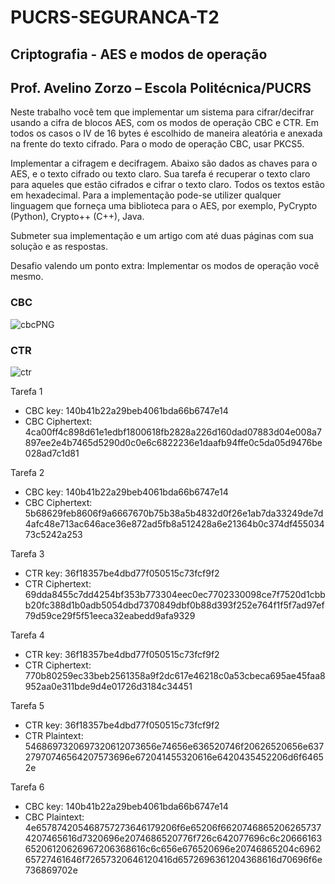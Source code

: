 # PUCRS-SEGURANCA-T2

## Criptografia - AES e modos de operação
## Prof. Avelino Zorzo – Escola Politécnica/PUCRS


Neste trabalho você tem que implementar um sistema para cifrar/decifrar usando a cifra de blocos AES, com os modos de operação CBC e CTR. Em todos os casos o IV de 16 bytes é escolhido de maneira aleatória e anexada na frente do texto cifrado. Para o modo de operação CBC, usar PKCS5.    

Implementar a cifragem e decifragem. Abaixo são dados as chaves para o AES, e o texto cifrado ou texto claro. Sua tarefa é recuperar o texto claro para aqueles que estão cifrados e cifrar o texto claro. Todos os textos estão em hexadecimal.  Para a implementação pode-se utilizer qualquer linguagem que forneça uma biblioteca para o AES, por exemplo, PyCrypto (Python), Crypto++ (C++), Java.     

Submeter sua implementação e um artigo com até duas páginas com sua solução e as respostas.    

Desafio valendo um ponto extra: Implementar os modos de operação você mesmo.     

### CBC
![cbcPNG](https://user-images.githubusercontent.com/29311988/65390188-3abc4b80-dd33-11e9-830d-949d1bc290e6.PNG)
### CTR
![ctr](https://user-images.githubusercontent.com/29311988/65390186-38f28800-dd33-11e9-85e0-8602b0966208.PNG)

Tarefa 1 
*	CBC key: 140b41b22a29beb4061bda66b6747e14
*	CBC Ciphertext: 
4ca00ff4c898d61e1edbf1800618fb2828a226d160dad07883d04e008a7897ee2e4b7465d5290d0c0e6c6822236e1daafb94ffe0c5da05d9476be028ad7c1d81


Tarefa 2
*	CBC key: 140b41b22a29beb4061bda66b6747e14
*	CBC Ciphertext:
5b68629feb8606f9a6667670b75b38a5b4832d0f26e1ab7da33249de7d4afc48e713ac646ace36e872ad5fb8a512428a6e21364b0c374df45503473c5242a253


Tarefa 3
*	CTR key: 36f18357be4dbd77f050515c73fcf9f2
*	CTR Ciphertext: 
69dda8455c7dd4254bf353b773304eec0ec7702330098ce7f7520d1cbbb20fc388d1b0adb5054dbd7370849dbf0b88d393f252e764f1f5f7ad97ef79d59ce29f5f51eeca32eabedd9afa9329


Tarefa 4
*	CTR key: 36f18357be4dbd77f050515c73fcf9f2
*	CTR Ciphertext: 
770b80259ec33beb2561358a9f2dc617e46218c0a53cbeca695ae45faa8952aa0e311bde9d4e01726d3184c34451


Tarefa 5
*	CTR key: 36f18357be4dbd77f050515c73fcf9f2
*	CTR Plaintext: 
5468697320697320612073656e74656e636520746f20626520656e63727970746564207573696e672041455320616e6420435452206d6f64652e


Tarefa 6
*	CBC key: 140b41b22a29beb4061bda66b6747e14
*	CBC Plaintext:
4e657874205468757273646179206f6e65206f66207468652062657374207465616d7320696e2074686520776f726c642077696c6c2066616365206120626967206368616c6c656e676520696e20746865204c696265727461646f72657320646120416d6572696361204368616d70696f6e736869702e
